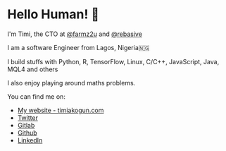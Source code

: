 # Hello Human! 🖖

I'm Timi, the CTO at [@farmz2u](https://twitter.com/farmz2u) and [@rebasive](https://twitter.com/rebasive)

I am a software Engineer from Lagos, Nigeria🇳🇬

I build stuffs with Python, R, TensorFlow, Linux, C/C++, JavaScript, Java, MQL4 and others

I also enjoy playing around maths problems.

You can find me on:
* [My website - timiakogun.com](https://timiakogun.com/)
* [Twitter](https://twitter.com/timiakogun)
* [Gitlab](https://gitlab.com/functionoffunction)
* [Github](https://gitlab.com/functionoffunction)
* [LinkedIn](https://linkedin.com/in/akoguntime)

